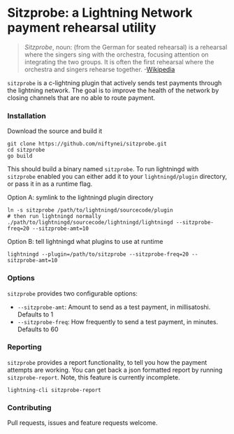 # Sitzprobe: a Lightning Network payment rehearsal utility

> *Sitzprobe*, noun: (from the German for seated rehearsal) is a rehearsal where the singers sing with the orchestra, focusing attention on integrating the two groups. It is often the first rehearsal where the orchestra and singers rehearse together. -[Wikipedia][wiki]


`sitzprobe` is a c-lightning plugin that actively sends test payments through the lightning network. The goal is to improve the health of the network by closing channels that are no able to route payment.


### Installation

Download the source and build it 

```
git clone https://github.com/niftynei/sitzprobe.git
cd sitzprobe
go build
```

This should build a binary named `sitzprobe`. To run lightningd with `sitzprobe` enabled you can either add it to your `lightningd/plugin` directory, or pass it in as a runtime flag.

Option A: symlink to the lightningd plugin directory

```
ln -s sitzprobe /path/to/lightningd/sourcecode/plugin
# then run lightningd normally
./path/to/lightningd/sourcecode/lightningd/lightningd --sitzprobe-freq=20 --sitzprobe-amt=10
```

Option B: tell lightningd what plugins to use at runtime

```
lightningd --plugin=/path/to/sitzprobe --sitzprobe-freq=20 --sitzprobe-amt=10
```

### Options

`sitzprobe` provides two configurable options: 

  - `--sitzprobe-amt`: Amount to send as a test payment, in millisatoshi. Defaults to 1
  - `--sitzprobe-freq`: How frequently to send a test payment, in minutes. Defaults to 60


### Reporting

`sitzprobe` provides a report functionality, to tell you how the payment attempts are working. You can get back a json formatted report by running `sitzprobe-report`.
Note, this feature is currently incomplete.

```
lightning-cli sitzprobe-report
```

### Contributing

Pull requests, issues and feature requests welcome.


[wiki]: https://en.wikipedia.org/wiki/Sitzprobe
